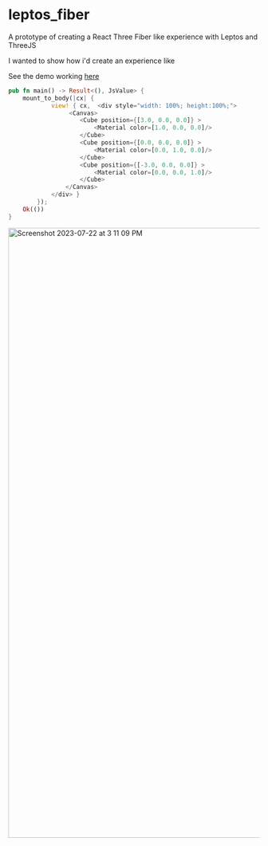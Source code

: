 # leptos_fiber

A prototype of creating a React Three Fiber like experience with Leptos and ThreeJS

I wanted to show how i'd create an experience like

See the demo working [here](https://richardanaya.github.io/leptos_fiber/dist/index.html)

```rust
pub fn main() -> Result<(), JsValue> {
    mount_to_body(|cx| {
            view! { cx,  <div style="width: 100%; height:100%;">
                 <Canvas>
                    <Cube position={[3.0, 0.0, 0.0]} >
                        <Material color=[1.0, 0.0, 0.0]/>
                    </Cube>
                    <Cube position={[0.0, 0.0, 0.0]} >
                        <Material color=[0.0, 1.0, 0.0]/>
                    </Cube>
                    <Cube position={[-3.0, 0.0, 0.0]} >
                        <Material color=[0.0, 0.0, 1.0]/>
                    </Cube>
                </Canvas>
            </div> }
        });
    Ok(())
}
```

<img width="1224" alt="Screenshot 2023-07-22 at 3 11 09 PM" src="https://github.com/richardanaya/leptos_fiber/assets/294042/c00fb781-06d6-485b-9b1e-c5f41b0456bc">
